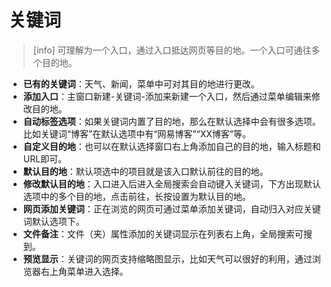 # 关键词

> \[info\] 可理解为一个入口，通过入口抵达网页等目的地。一个入口可通往多个目的地。

* **已有的关键词**：天气、新闻，菜单中可对其目的地进行更改。
* **添加入口**：主窗口新建-关键词-添加来新建一个入口，然后通过菜单编辑来修改目的地。
* **自动标签选项**：如果关键词内置了目的地，那么在默认选择中会有很多选项。比如关键词“博客”在默认选项中有“网易博客”“XX博客”等。
* **自定义目的地**：也可以在默认选择窗口右上角添加自己的目的地，输入标题和URL即可。
* **默认目的地**：默认项选中的项目就是该入口默认前往的目的地。
* **修改默认目的地**：入口进入后进入全局搜索会自动键入关键词，下方出现默认选项中的多个目的地，点击前往，长按设置为默认目的地。
* **网页添加关键词**：正在浏览的网页可通过菜单添加关键词，自动归入对应关键词默认选项下。
* **文件备注**：文件（夹）属性添加的关键词显示在列表右上角，全局搜索可搜到。
* **预览显示**：关键词的网页支持缩略图显示，比如天气可以很好的利用，通过浏览器右上角菜单进入选择。

